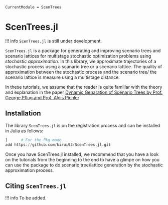 ```@meta
CurrentModule = ScenTrees
```

# ScenTrees.jl

!!! info
	`ScenTrees.jl` is still under development.

`ScenTrees.jl` is a package for generating and improving scenario trees and scenario lattices for multistage stochastic optimization problems using _stochastic approximation_. In this library, we approximate trajectories of a stochastic process using a scanario tree or a scenario lattice. The quality of approximation between the stochastic process and the scenario tree/ the scenario lattice is measure using a multistage distance. 

In these tutorials, we assume that the reader is quite familiar with the theory and explanation in the paper [Dynamic Genaration of Scenario Trees by Prof. George Pflug and Prof. Alois Pichler](https://doi.org/10.1007/s10589-015-9758-0)

## Installation

The library `ScenTrees.jl` is on the registration process and can be installed in Julia as follows:

```julia
]      # For the Pkg mode
add https://github.com/kirui93/ScenTrees.jl.git
```

Once you have ScenTrees.jl installed, we recommend that you have a look on the tutorials from the beginning to the end to have a glimpe on how you can use the package to do scenario tree/lattice generation by the stochastic approximation process.

## Citing `ScenTrees.jl`

!!! info
	To be added.

